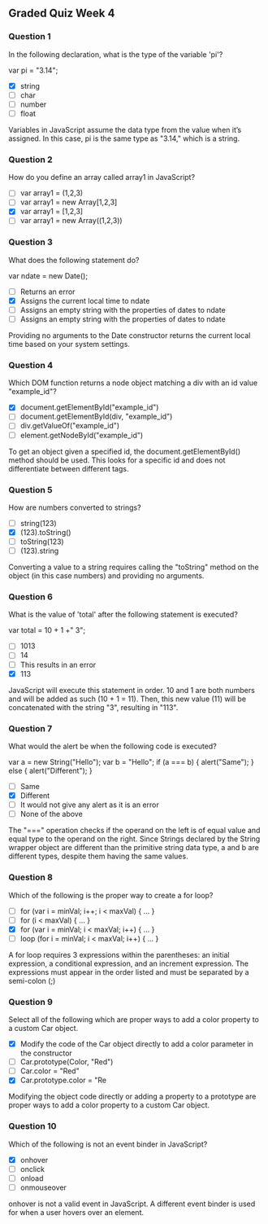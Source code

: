 ## Graded Quiz Week 4

### Question 1

In the following declaration, what is the type of the variable 'pi'?

var pi = "3.14"; 

- [x] string
- [ ] char
- [ ] number
- [ ] float
      
Variables in JavaScript assume the data type from the value when it’s assigned. In this case, pi is the same type as "3.14," which is a string.

### Question 2

How do you define an array called array1 in JavaScript?

- [ ] var array1 = (1,2,3)
- [ ] var array1 = new Array[1,2,3]
- [x] var array1 = [1,2,3]
- [ ] var array1 = new Array((1,2,3))

### Question 3

What does the following statement do?

var ndate = new Date();

- [ ] Returns an error
- [x] Assigns the current local time to ndate
- [ ] Assigns an empty string with the properties of dates to ndate
- [ ] Assigns an empty string with the properties of dates to ndate

Providing no arguments to the Date constructor returns the current local time based on your system settings. 
 
### Question 4

Which DOM function returns a node object matching a div with an id value "example_id"?

- [x] document.getElementById("example_id")
- [ ] document.getElementById(div, "example_id")
- [ ] div.getValueOf("example_id")
- [ ] element.getNodeById("example_id")

To get an object given a specified id, the document.getElementById() method should be used. This looks for a specific id and does not differentiate between different tags. 

### Question 5

How are numbers converted to strings?

- [ ] string(123)
- [x] (123).toString()
- [ ] toString(123)
- [ ] (123).string
      
Converting a value to a string requires calling the "toString" method on the object (in this case numbers) and providing no arguments. 

### Question 6

What is the value of 'total' after the following statement is executed?

var total = 10 + 1 +" 3";

- [ ] 1013
- [ ] 14
- [ ] This results in an error
- [x] 113

JavaScript will execute this statement in order. 10 and 1 are both numbers and will be added as such (10 + 1 = 11). Then, this new value (11) will be concatenated with the string "3", resulting in "113". 

### Question 7

What would the alert be when the following code is executed?

var a = new String("Hello");
var b = "Hello";
if (a === b) {
  alert("Same");
} else {
  alert("Different");
}

- [ ] Same
- [x] Different
- [ ] It would not give any alert as it is an error
- [ ] None of the above

The "===" operation checks if the operand on the left is of equal value and equal type to the operand on the right. Since Strings declared by the String wrapper object are different than the primitive string data type, a and b are different types, despite them having the same values.

### Question 8

Which of the following is the proper way to create a for loop?

- [ ] for (var i = minVal; i++; i < maxVal) { … }
- [ ] for (i < maxVal) { … }
- [x] for (var i = minVal; i < maxVal; i++) { … }
- [ ] loop (for i = minVal; i < maxVal; i++) { … }

A for loop requires 3 expressions within the parentheses: an initial expression, a conditional expression, and an increment expression. The expressions must appear in the order listed and must be separated by a semi-colon (;)

### Question 9

Select all of the following which are proper ways to add a color property to a custom Car object.

- [x] Modify the code of the Car object directly to add a color parameter in the constructor
- [ ] Car.prototype(Color, "Red")
- [ ] Car.color = "Red"
- [x] Car.prototype.color = "Re

Modifying the object code directly or adding a property to a prototype are proper ways to add a color property to a custom Car object. 

### Question 10

Which of the following is not an event binder in JavaScript?

- [x] onhover
- [ ] onclick
- [ ] onload
- [ ] onmouseover

onhover is not a valid event in JavaScript. A different event binder is used for when a user hovers over an element.
